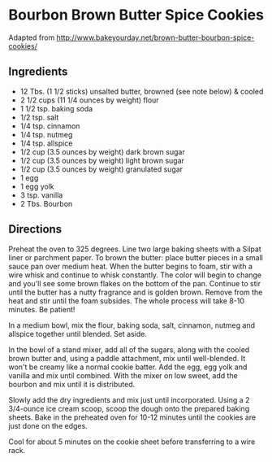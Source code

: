 # Bourbon Brown Butter Spice Cookies

Adapted from http://www.bakeyourday.net/brown-butter-bourbon-spice-cookies/

## Ingredients
- 12 Tbs. (1 1/2 sticks) unsalted butter, browned (see note below) & cooled
- 2 1/2 cups (11 1/4 ounces by weight) flour
- 1 1/2 tsp. baking soda
- 1/2 tsp. salt
- 1/4 tsp. cinnamon
- 1/4 tsp. nutmeg
- 1/4 tsp. allspice
- 1/2 cup (3.5 ounces by weight) dark brown sugar
- 1/2 cup (3.5 ounces by weight) light brown sugar
- 1/2 cup (3.5 ounces by weight) granulated sugar
- 1 egg
- 1 egg yolk
- 3 tsp. vanilla
- 2 Tbs. Bourbon

## Directions
Preheat the oven to 325 degrees.  Line two large baking sheets with a Silpat liner or parchment paper.  To brown the butter: place butter pieces in a small sauce pan over medium heat.  When the butter begins to foam, stir with a wire whisk and continue to whisk constantly.  The color will begin to change and you'll see some brown flakes on the bottom of the pan.  Continue to stir until the butter has a nutty fragrance and is golden brown.  Remove from the heat and stir until the foam subsides.  The whole process will take 8-10 minutes.  Be patient!

In a medium bowl, mix the flour, baking soda, salt, cinnamon, nutmeg and allspice together until blended.  Set aside.

In the bowl of a stand mixer, add all of the sugars, along with the cooled brown butter and, using a paddle attachment, mix until well-blended.  It won't be creamy like a normal cookie batter.  Add the egg, egg yolk and vanilla and mix until combined.  With the mixer on low sweet, add the bourbon and mix until it is distributed.

Slowly add the dry ingredients and mix just until incorporated.  Using a 2 3/4-ounce ice cream scoop, scoop the dough onto the prepared baking sheets.  Bake in the preheated oven for 10-12 minutes until the cookies are just done on the edges.

Cool for about 5 minutes on the cookie sheet before transferring to a wire rack.


